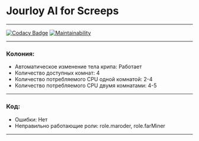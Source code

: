 # Jourloy AI for Screeps
***
[![Codacy Badge](https://api.codacy.com/project/badge/Grade/19fcd94f67434da99b22a149d7aa909c)](https://app.codacy.com/app/Jourloy/literate-broccoli?utm_source=github.com&utm_medium=referral&utm_content=Jourloy/literate-broccoli&utm_campaign=Badge_Grade_Dashboard) [![Maintainability](https://api.codeclimate.com/v1/badges/ca57a22c2e60852f477b/maintainability)](https://codeclimate.com/github/Jourloy/literate-broccoli/maintainability)
***
### Колония:
* Автоматическое изменение тела крипа: Работает
* Количество доступных комнат: 4
* Количество потребляемого CPU одной комнатой: 2-4
* Количество потребляемого CPU двумя комнатами: 4-5
***
### Код:
* Ошибки: Нет
* Неправильно работающие роли: role.maroder, role.farMiner
***
